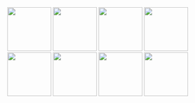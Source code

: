 <img src="https://cdn.jsdelivr.net/gh/devicons/devicon/icons/cplusplus/cplusplus-original.svg" width="100px" height="100px">
<img src="https://cdn.jsdelivr.net/gh/devicons/devicon/icons/rust/rust-plain.svg" width="100px" height="100px">
<img src="https://cdn.jsdelivr.net/gh/devicons/devicon/icons/html5/html5-original.svg" width="100px" height="100px">
<img src="https://cdn.jsdelivr.net/gh/devicons/devicon/icons/javascript/javascript-original.svg" width="100px" height="100px">
<img src="https://cdn.jsdelivr.net/gh/devicons/devicon/icons/css3/css3-original.svg" width="100px" height="100px">
<img src="https://cdn.jsdelivr.net/gh/devicons/devicon/icons/python/python-original.svg" width="100px" height="100px">
<img src="https://cdn.jsdelivr.net/gh/devicons/devicon/icons/react/react-original.svg" width="100px" height="100px">
<img src="https://cdn.jsdelivr.net/gh/devicons/devicon/icons/unrealengine/unrealengine-original.svg" width="100px" height="100px">

<style>
  img{
  align-items: center;
  }
</style>




